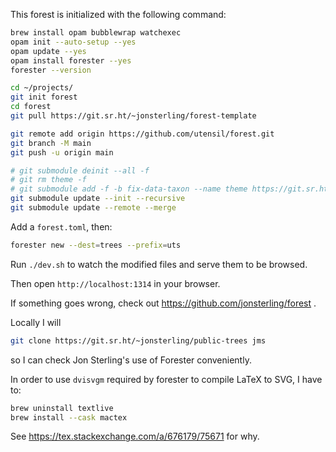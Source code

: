 This forest is initialized with the following command:

```bash
brew install opam bubblewrap watchexec
opam init --auto-setup --yes
opam update --yes
opam install forester --yes
forester --version

cd ~/projects/
git init forest
cd forest
git pull https://git.sr.ht/~jonsterling/forest-template

git remote add origin https://github.com/utensil/forest.git
git branch -M main
git push -u origin main

# git submodule deinit --all -f
# git rm theme -f
# git submodule add -f -b fix-data-taxon --name theme https://git.sr.ht/~utensil/forester-base-theme theme
git submodule update --init --recursive
git submodule update --remote --merge
```

Add a `forest.toml`, then:

```bash
forester new --dest=trees --prefix=uts
```
Run `./dev.sh` to watch the modified files and serve them to be browsed.

Then open `http://localhost:1314` in your browser.

If something goes wrong, check out https://github.com/jonsterling/forest .

Locally I will

```bash
git clone https://git.sr.ht/~jonsterling/public-trees jms
```

so I can check Jon Sterling's use of Forester conveniently.

In order to use `dvisvgm` required by forester to compile LaTeX to SVG, I have to:

```bash
brew uninstall textlive
brew install --cask mactex
```

See https://tex.stackexchange.com/a/676179/75671 for why.

